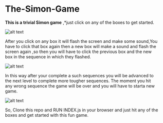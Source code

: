 # The-Simon-Game

**This is  a trivial Simon game** ,*just click  on any of  the boxes to get started.

![alt text](https://user-images.githubusercontent.com/35214978/90360749-259e8880-e07a-11ea-88ec-f05f45ee75af.png?raw=true)

After you click on any box it will flash the screen and make some sound,You have to click that box again then a new box will make a sound and flash the screen again ,so then you will have to click  the previous box and the new box  in the  sequence in which they flashed.

![alt text](https://user-images.githubusercontent.com/35214978/90360661-eff99f80-e079-11ea-8632-9c6877599c21.png?raw=true)

In this way after your complete a such sequences you will be advanced to the next level to complete more tougher sequences.
The moment you hit any wrong sequence the game will be over and you will have to starta new  game.


![alt text](https://user-images.githubusercontent.com/35214978/90360640-e112ed00-e079-11ea-80b4-bab6b336dbc7.png?raw=true)

So, Clone this  repo and RUN INDEX.js in your browser and just hit  any of the boxes and get started with this fun game.
